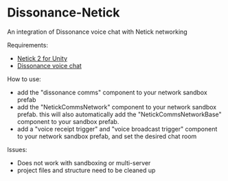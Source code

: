 # Dissonance-Netick
 An integration of Dissonance voice chat with Netick networking

Requirements:
- [Netick 2 for Unity](https://github.com/NetickNetworking/NetickForUnity)
- [Dissonance voice chat](https://assetstore.unity.com/packages/tools/audio/dissonance-voice-chat-70078)

How to use:
- add the "dissonance comms" component to your network sandbox prefab
- add the "NetickCommsNetwork" component to your network sandbox prefab. this will also automatically add the "NetickCommsNetworkBase" component to your sandbox prefab.
- add a "voice receipt trigger" and "voice broadcast trigger" component to your network sandbox prefab, and set the desired chat room

Issues:
- Does not work with sandboxing or multi-server
- project files and structure need to be cleaned up
